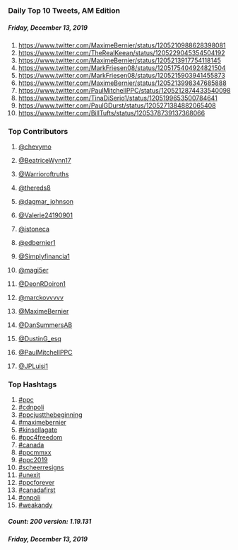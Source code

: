 ### Daily Top 10 Tweets, AM Edition
##### Friday, December 13, 2019
 1) https://www.twitter.com/MaximeBernier/status/1205210988628398081
 2) https://www.twitter.com/TheRealKeean/status/1205229045354504192
 3) https://www.twitter.com/MaximeBernier/status/1205213917754118145
 4) https://www.twitter.com/MarkFriesen08/status/1205175404924821504
 5) https://www.twitter.com/MarkFriesen08/status/1205215903941455873
 6) https://www.twitter.com/MaximeBernier/status/1205213998347685888
 7) https://www.twitter.com/PaulMitchellPPC/status/1205212874433540098
 8) https://www.twitter.com/TinaDiSerio1/status/1205199653500784641
 9) https://www.twitter.com/PaulGDurst/status/1205271384882065408
10) https://www.twitter.com/BillTufts/status/1205378739137368066

### Top Contributors
  1) [@chevymo](https://www.twitter.com/chevymo)
  2) [@BeatriceWynn17](https://www.twitter.com/BeatriceWynn17)
  3) [@Warrioroftruths](https://www.twitter.com/Warrioroftruths)
  4) [@thereds8](https://www.twitter.com/thereds8)
  5) [@dagmar_johnson](https://www.twitter.com/dagmar_johnson)
  6) [@Valerie24190901](https://www.twitter.com/Valerie24190901)
  7) [@istoneca](https://www.twitter.com/istoneca)
  8) [@edbernier1](https://www.twitter.com/edbernier1)
  9) [@Simplyfinancia1](https://www.twitter.com/Simplyfinancia1)
 10) [@magi5er](https://www.twitter.com/magi5er)

 11) [@DeonRDoiron1](https://www.twitter.com/DeonRDoiron1)
 12) [@marckovvvvv](https://www.twitter.com/marckovvvvv)
 13) [@MaximeBernier](https://www.twitter.com/MaximeBernier)
 14) [@DanSummersAB](https://www.twitter.com/DanSummersAB)
 15) [@DustinG_esq](https://www.twitter.com/DustinG_esq)
 16) [@PaulMitchellPPC](https://www.twitter.com/PaulMitchellPPC)
 17) [@JPLuisi1](https://www.twitter.com/JPLuisi1)


### Top Hashtags

  1) [#ppc](https://www.twitter.com/hashtag/ppc)
  2) [#cdnpoli](https://www.twitter.com/hashtag/cdnpoli)
  3) [#ppcjustthebeginning](https://www.twitter.com/hashtag/ppcjustthebeginning)
  4) [#maximebernier](https://www.twitter.com/hashtag/maximebernier)
  5) [#kinsellagate](https://www.twitter.com/hashtag/kinsellagate)
  6) [#ppc4freedom](https://www.twitter.com/hashtag/ppc4freedom)
  7) [#canada](https://www.twitter.com/hashtag/canada)
  8) [#ppcmmxx](https://www.twitter.com/hashtag/ppcmmxx)
  9) [#ppc2019](https://www.twitter.com/hashtag/ppc2019)
 10) [#scheerresigns](https://www.twitter.com/hashtag/scheerresigns)
 11) [#unexit](https://www.twitter.com/hashtag/unexit)
 12) [#ppcforever](https://www.twitter.com/hashtag/ppcforever)
 13) [#canadafirst](https://www.twitter.com/hashtag/canadafirst)
 14) [#onpoli](https://www.twitter.com/hashtag/onpoli)
 15) [#weakandy](https://www.twitter.com/hashtag/weakandy)

##### Count: 200	version: 1.19.131
##### Friday, December 13, 2019

